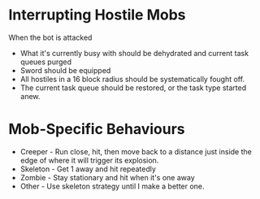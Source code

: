 # Interrupting Hostile Mobs

When the bot is attacked

* What it's currently busy with should be dehydrated and current task queues purged
* Sword should be equipped
* All hostiles in a 16 block radius should be systematically fought off.
* The current task queue should be restored, or the task type started anew.

# Mob-Specific Behaviours

* Creeper - Run close, hit, then move back to a distance just inside the edge of where it will trigger its explosion.
* Skeleton - Get 1 away and hit repeatedly
* Zombie - Stay stationary and hit when it's one away
* Other - Use skeleton strategy until I make a better one.